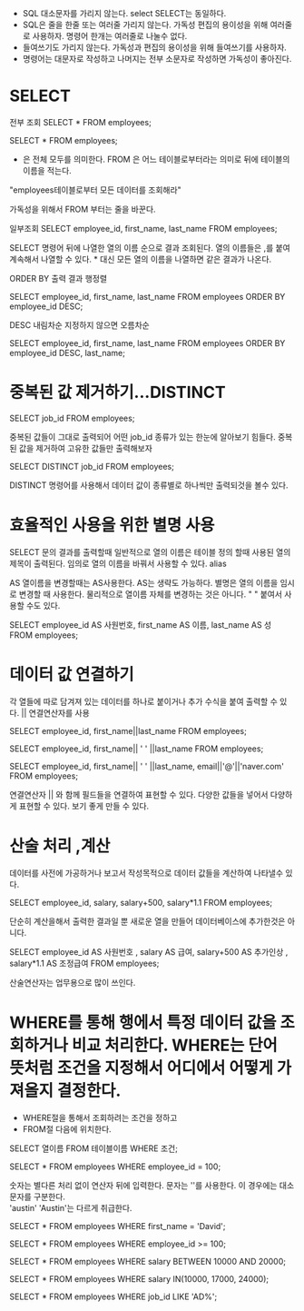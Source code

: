 - SQL 대소문자를 가리지 않는다. 
  select SELECT는 동일하다. 
- SQL은 줄을 한줄 또는 여러줄 가리지 않는다. 
  가독성 편집의 용이성을 위해 여러줄로 사용하자. 명령어 한개는 여러줄로 나눌수 없다. 
- 들여쓰기도 가리지 않는다.
가독성과 편집의 용이성을 위해 들여쓰기를 사용하자. 
- 명령어는 대문자로 작성하고 나머지는 전부 소문자로 작성하면 가독성이 좋아진다. 

# SELECT 

전부 조회
SELECT *
FROM employees;

SELECT * FROM employees;

* 은 전체 모두를 의미한다.
FROM 은 어느 테이블로부터라는 의미로 뒤에 테이블의 이름을 적는다.
 
"employees테이블로부터 모든 데이터를 조회해라"

가독성을 위해서 FROM 부터는 줄을 바꾼다. 

일부조회
SELECT employee_id, first_name, last_name
FROM employees;

SELECT 명령어 뒤에 나열한 열의 이름 순으로 결과 조회된다. 열의 이름들은 ,를 붙여 계속해서 나열할 수 있다. * 대신 모든 열의 이름을 나열하면 같은 결과가 나온다. 


ORDER BY 출력 결과 행정렬

SELECT employee_id, first_name, last_name
FROM employees
ORDER BY employee_id DESC;

DESC 내림차순 
지정하지 않으면 오름차순

SELECT employee_id, first_name, last_name
FROM employees
ORDER BY employee_id DESC, last_name;

# 중복된 값 제거하기...DISTINCT

SELECT job_id
FROM employees;

중복된 값들이 그대로 출력되어 어떤 job_id 종류가 있는 한눈에 알아보기 힘들다. 중복된 값을 제거하여 고유한 값들만 출력해보자 

SELECT DISTINCT job_id
FROM employees;

DISTINCT 명령어를 사용해서 데이터 값이 종류별로 하나씩만 출력되것을 볼수 있다. 

# 효율적인 사용을 위한 별명 사용
SELECT 문의 결과를 출력할때 일반적으로 열의 이름은 테이블 정의 할때 사용된 열의 제목이 출력된다. 임의로 열의 이름을 바꿔서 사용할 수 있다.  alias

AS
열이름을 변경할때는 AS사용한다. AS는 생략도 가능하다. 
별명은 열의 이름을 임시로 변경할 때 사용한다. 물리적으로 열이름 자체를 변경하는 것은 아니다. " " 붙여서 사용할 수도 있다. 

SELECT employee_id AS 사원번호, first_name AS 이름, last_name AS 성
FROM employees;

# 데이터 값 연결하기 

각 열들에 따로 담겨져 있는 데이터를 하나로 붙이거나 추가 수식을 붙여 출력할 수 있다. || 연결연산자를 사용

SELECT employee_id, first_name||last_name
FROM employees;



SELECT employee_id, first_name|| ' ' ||last_name
FROM employees;


SELECT employee_id, 
   first_name|| ' ' ||last_name,
   email||'@'||'naver.com'
FROM employees;

연결연산자 || 와 함께 필드들을 연결하여 표현할 수 있다. 다양한 값들을 넣어서 다양하게 표현할 수 있다. 보기 좋게 만들 수 있다. 

# 산술 처리 ,계산
데이터를 사전에 가공하거나 보고서 작성목적으로 데이터 값들을 계산하여 나타낼수 있다. 

SELECT employee_id, salary, salary+500, salary*1.1
FROM employees;

단순히 계산을해서 출력한 결과일 뿐 새로운 열을 만들어 데이터베이스에 추가한것은 아니다. 


SELECT employee_id AS 사원번호 ,
   salary AS 급여, 
   salary+500 AS 추가인상 , 
   salary*1.1 AS 조정급여 
FROM employees;

산술연산자는 업무용으로 많이 쓰인다. 

# WHERE를 통해 행에서 특정 데이터 값을 조회하거나 비교 처리한다. WHERE는 단어 뜻처럼 조건을 지정해서 어디에서 어떻게 가져올지 결정한다. 
- WHERE절을 통해서 조회하려는 조건을 정하고
- FROM절 다음에 위치한다. 

SELECT 열이름
FROM 테이블이름
WHERE 조건;

SELECT *
FROM employees
WHERE employee_id = 100;

숫자는 별다른 처리 없이 연산자 뒤에 입력한다. 
문자는 ''를 사용한다. 이 경우에는 대소문자를 구분한다.  
'austin' 'Austin'는 다르게 취급한다. 

SELECT *
FROM employees
WHERE first_name = 'David';

SELECT *
FROM employees
WHERE employee_id >= 100;

SELECT *
FROM employees
WHERE salary BETWEEN 10000 AND 20000;

SELECT *
FROM employees
WHERE salary IN(10000, 17000, 24000);

SELECT *
FROM employees
WHERE job_id LIKE 'AD%';
